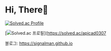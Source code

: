 Hi, There🙌
=========
[![Solved.ac Profile](http://mazassumnida.wtf/api/v2/generate_badge?boj=apicad0307)](https://solved.ac/apicad0307/)

[![Solved.ac
프로필](http://mazassumnida.wtf/api/mini/generate_badge?boj=apicad0307)](https://solved.ac/apicad0307

블로그: https://signalman.github.io
